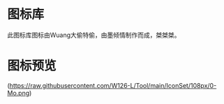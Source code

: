 # 图标库
此图标库图标由Wuang大偷特偷，由墨倾情制作而成，桀桀桀。

# 图标预览
(https://raw.githubusercontent.com/W126-L/Tool/main/IconSet/108px/0-Mo.png)
